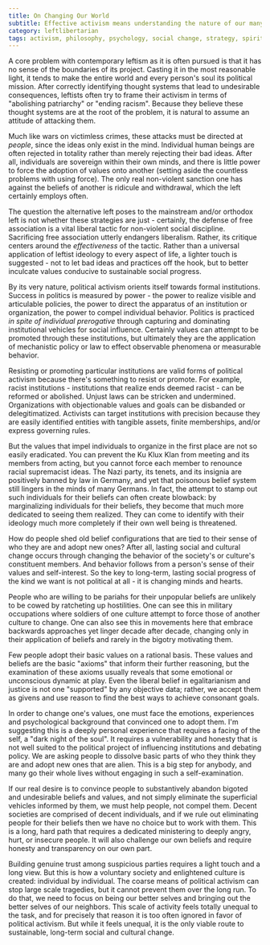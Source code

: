 ```yaml
---
title: On Changing Our World
subtitle: Effective activism means understanding the nature of our many problems
category: leftlibertarian
tags: activism, philosophy, psychology, social change, strategy, spirituality
---
```


A core problem with contemporary leftism as it is often pursued is that it has no sense of the boundaries of its project. Casting it in the most reasonable light, it tends to make the entire world and every person's soul its political mission. After correctly identifying thought systems that lead to undesirable consequences, leftists often try to frame their activism in terms of "abolishing patriarchy" or "ending racism". Because they believe these thought systems are at the root of the problem, it is natural to assume an attitude of attacking them.

Much like wars on victimless crimes, these attacks must be directed at _people_, since the ideas only exist in the mind. Individual human beings are often rejected in totality rather than merely rejecting their bad ideas. After all, individuals are sovereign within their own minds, and there is little power to force the adoption of values onto another (setting aside the countless problems with using force). The only real non-violent sanction one has against the beliefs of another is ridicule and withdrawal, which the left certainly employs often.

The question the alternative left poses to the mainstream and/or orthodox left is not whether these strategies are just - certainly, the defense of free association is a vital liberal tactic for non-violent social discipline. Sacrificing free association utterly endangers liberalism. Rather, its critique centers around the _effectiveness_ of the tactic. Rather than a universal application of leftist ideology to every aspect of life, a lighter touch is suggested - not to let bad ideas and practices off the hook, but to better inculcate values conducive to sustainable social progress.

By its very nature, political activism orients itself towards formal institutions. Success in politics is measured by power - the power to realize visible and articulable policies, the power to direct the apparatus of an institution or organization, the power to compel individual behavior. Politics is practiced _in spite of individual prerogative_ through capturing and dominating institutional vehicles for social influence. Certainly values can attempt to be promoted through these institutions, but ultimately they are the application of mechanistic policy or law to effect observable phenomena or measurable behavior.

Resisting or promoting particular institutions are valid forms of political activism because there's something to resist or promote. For example, racist institutions - institutions that realize ends deemed racist - can be reformed or abolished. Unjust laws can be stricken and undermined. Organizations with objectionable values and goals can be disbanded or delegitimatized. Activists can target institutions with precision because they are easily identified entities with tangible assets, finite memberships, and/or express governing rules.

But the values that impel individuals to organize in the first place are not so easily eradicated. You can prevent the Ku Klux Klan from meeting and its members from acting, but you cannot force each member to renounce racial supremacist ideas. The Nazi party, its tenets, and its insignia are positively banned by law in Germany, and yet that poisonous belief system still lingers in the minds of many Germans. In fact, the attempt to stamp out such individuals for their beliefs can often create blowback: by marginalizing individuals for their beliefs, they become that much more dedicated to seeing them realized. They can come to identify with their ideology much more completely if their own well being is threatened.

How do people shed old belief configurations that are tied to their sense of who they are and adopt new ones? After all, lasting social and cultural change occurs through changing the behavior of the society's or culture's constituent members. And behavior follows from a person's sense of their values and self-interest. So the key to long-term, lasting social progress of the kind we want is not political at all - it is changing minds and hearts.

People who are willing to be pariahs for their unpopular beliefs are unlikely to be cowed by ratcheting up hostilities. One can see this in military occupations where soldiers of one culture attempt to force those of another culture to change. One can also see this in movements here that embrace backwards approaches yet linger decade after decade, changing only in their application of beliefs and rarely in the bigotry motivating them.

Few people adopt their basic values on a rational basis. These values and beliefs are the basic "axioms" that inform their further reasoning, but the examination of these axioms usually reveals that some emotional or unconscious dynamic at play. Even the liberal belief in egalitarianism and justice is not one "supported" by any objective data; rather, we accept them as givens and use reason to find the best ways to achieve consonant goals.

In order to change one's values, one must face the emotions, experiences and psychological background that convinced one to adopt them. I'm suggesting this is a deeply personal experience that requires a facing of the self, a "dark night of the soul". It requires a vulnerability and honesty that is not well suited to the political project of influencing institutions and debating policy. We are asking people to dissolve basic parts of who they think they are and adopt new ones that are alien. This is a big step for anybody, and many go their whole lives without engaging in such a self-examination.

If our real desire is to convince people to substantively abandon bigoted and undesirable beliefs and values, and not simply eliminate the superficial vehicles informed by them, we must help people, not compel them. Decent societies are comprised of decent individuals, and if we rule out eliminating people for their beliefs then we have no choice but to work with them. This is a long, hard path that requires a dedicated ministering to deeply angry, hurt, or insecure people. It will also challenge our own beliefs and require honesty and transparency on our own part. 

Building genuine trust among suspicious parties requires a light touch and a long view. But this is how a voluntary society and enlightened culture is created: individual by individual. The coarse means of political activism can stop large scale tragedies, but it cannot prevent them over the long run. To do that, we need to focus on being our better selves and bringing out the better selves of our neighbors. This scale of activity feels totally unequal to the task, and for precisely that reason it is too often ignored in favor of political activism. But while it feels unequal, it is the only viable route to sustainable, long-term social and cultural change.